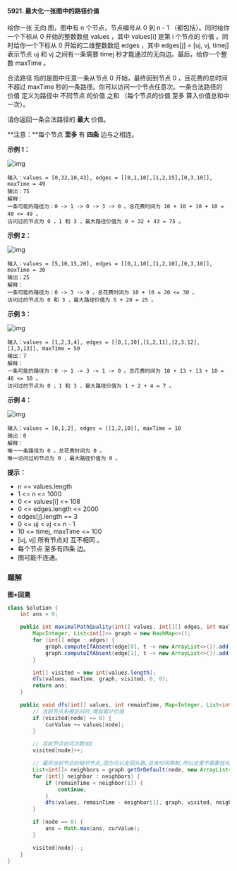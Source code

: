 #### 5921. 最大化一张图中的路径价值

给你一张 无向 图，图中有 n 个节点，节点编号从 0 到 n - 1 （都包括）。同时给你一个下标从 0 开始的整数数组 values ，其中 values[i] 是第 i 个节点的 价值 。同时给你一个下标从 0 开始的二维整数数组 edges ，其中 edges[j] = [uj, vj, timej] 表示节点 uj 和 vj 之间有一条需要 timej 秒才能通过的无向边。最后，给你一个整数 maxTime 。

合法路径 指的是图中任意一条从节点 0 开始，最终回到节点 0 ，且花费的总时间 不超过 maxTime 秒的一条路径。你可以访问一个节点任意次。一条合法路径的 价值 定义为路径中 不同节点 的价值 之和 （每个节点的价值 至多 算入价值总和中一次）。

请你返回一条合法路径的 **最大** 价值。

**注意：**每个节点 **至多** 有 **四条** 边与之相连。

**示例 1：**

![img](http://gitlab.wsh-study.com/xp-study/LeeteCode/-/blob/master/数据结构/基础数据结构/图/images/最大化一张图中的路径价值/1.jpg)

```shell
输入：values = [0,32,10,43], edges = [[0,1,10],[1,2,15],[0,3,10]], maxTime = 49
输出：75
解释：
一条可能的路径为：0 -> 1 -> 0 -> 3 -> 0 。总花费时间为 10 + 10 + 10 + 10 = 40 <= 49 。
访问过的节点为 0 ，1 和 3 ，最大路径价值为 0 + 32 + 43 = 75 。
```

**示例 2：**

![img](http://gitlab.wsh-study.com/xp-study/LeeteCode/-/blob/master/数据结构/基础数据结构/图/images/最大化一张图中的路径价值/2.jpg)

```shell
输入：values = [5,10,15,20], edges = [[0,1,10],[1,2,10],[0,3,10]], maxTime = 30
输出：25
解释：
一条可能的路径为：0 -> 3 -> 0 。总花费时间为 10 + 10 = 20 <= 30 。
访问过的节点为 0 和 3 ，最大路径价值为 5 + 20 = 25 。
```

**示例 3：**

![img](http://gitlab.wsh-study.com/xp-study/LeeteCode/-/blob/master/数据结构/基础数据结构/图/images/最大化一张图中的路径价值/3.jpg)

```shell
输入：values = [1,2,3,4], edges = [[0,1,10],[1,2,11],[2,3,12],[1,3,13]], maxTime = 50
输出：7
解释：
一条可能的路径为：0 -> 1 -> 3 -> 1 -> 0 。总花费时间为 10 + 13 + 13 + 10 = 46 <= 50 。
访问过的节点为 0 ，1 和 3 ，最大路径价值为 1 + 2 + 4 = 7 。
```

**示例 4：**

![img](http://gitlab.wsh-study.com/xp-study/LeeteCode/-/blob/master/数据结构/基础数据结构/图/images/最大化一张图中的路径价值/4.jpg)

```shell
输入：values = [0,1,2], edges = [[1,2,10]], maxTime = 10
输出：0
解释：
唯一一条路径为 0 。总花费时间为 0 。
唯一访问过的节点为 0 ，最大路径价值为 0 。
```

**提示：**

* n == values.length
* 1 <= n <= 1000
* 0 <= values[i] <= 108
* 0 <= edges.length <= 2000
* edges[j].length == 3
* 0 <= uj < vj <= n - 1
* 10 <= timej, maxTime <= 100
* [uj, vj] 所有节点对 互不相同 。
* 每个节点 至多有四条 边。
* 图可能不连通。

### 题解

**图+回溯**

```java
class Solution {
    int ans = 0;

    public int maximalPathQuality(int[] values, int[][] edges, int maxTime) {
        Map<Integer, List<int[]>> graph = new HashMap<>();
        for (int[] edge : edges) {
            graph.computeIfAbsent(edge[0], t -> new ArrayList<>()).add(new int[]{edge[1], edge[2]});
            graph.computeIfAbsent(edge[1], t -> new ArrayList<>()).add(new int[]{edge[0], edge[2]});
        }

        int[] visited = new int[values.length];
        dfs(values, maxTime, graph, visited, 0, 0);
        return ans;
    }

    public void dfs(int[] values, int remainTime, Map<Integer, List<int[]>> graph, int[] visited, int node, int curValue) {
        // 当前节点未被访问时,增加累计价值
        if (visited[node] == 0) {
            curValue += values[node];
        }

        // 当前节点访问次数加1
        visited[node]++;

        // 遍历当前节点的相邻节点,因为可以走回头路,且有时间限制,所以这里不需要任何限制
        List<int[]> neighbors = graph.getOrDefault(node, new ArrayList<>());
        for (int[] neighbor : neighbors) {
            if (remainTime < neighbor[1]) {
                continue;
            }
            dfs(values, remainTime - neighbor[1], graph, visited, neighbor[0], curValue);
        }

        if (node == 0) {
            ans = Math.max(ans, curValue);
        }

        visited[node]--;
    }
}
```

